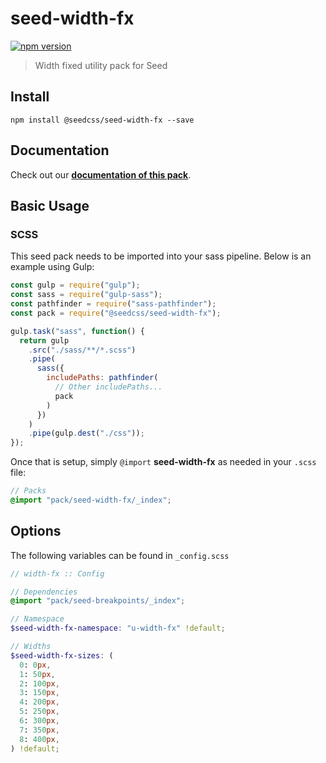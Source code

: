 # seed-width-fx

[![npm version](https://badge.fury.io/js/%40seedcss%2Fseed-width-fx.svg)](https://badge.fury.io/js/%40seedcss%2Fseed-width-fx)

> Width fixed utility pack for Seed

## Install

```
npm install @seedcss/seed-width-fx --save
```

## Documentation

Check out our **[documentation of this pack](http://developer.helpscout.net/seed/packs/seed-width-fx/)**.

## Basic Usage

### SCSS

This seed pack needs to be imported into your sass pipeline. Below is an example using Gulp:

```javascript
const gulp = require("gulp");
const sass = require("gulp-sass");
const pathfinder = require("sass-pathfinder");
const pack = require("@seedcss/seed-width-fx");

gulp.task("sass", function() {
  return gulp
    .src("./sass/**/*.scss")
    .pipe(
      sass({
        includePaths: pathfinder(
          // Other includePaths...
          pack
        )
      })
    )
    .pipe(gulp.dest("./css"));
});
```

Once that is setup, simply `@import` **seed-width-fx** as needed in your `.scss` file:

```scss
// Packs
@import "pack/seed-width-fx/_index";
```



## Options

The following variables can be found in `_config.scss`

```scss
// width-fx :: Config

// Dependencies
@import "pack/seed-breakpoints/_index";

// Namespace
$seed-width-fx-namespace: "u-width-fx" !default;

// Widths
$seed-width-fx-sizes: (
  0: 0px,
  1: 50px,
  2: 100px,
  3: 150px,
  4: 200px,
  5: 250px,
  6: 300px,
  7: 350px,
  8: 400px,
) !default;

```